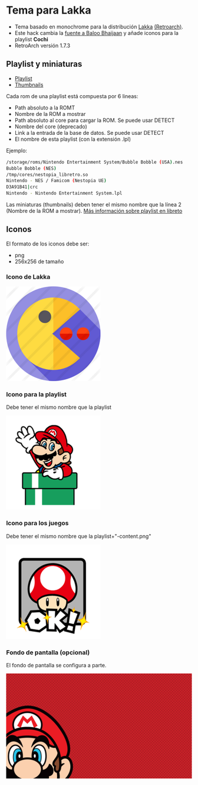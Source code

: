 # Tema para Lakka

* Tema basado en monochrome para la distribución [Lakka](http://www.lakka.tv/) [(Retroarch)](https://www.retroarch.com/).
* Este hack cambia la [fuente a Baloo Bhaijaan](https://fonts.google.com/specimen/Baloo+Bhaijaan) y añade iconos para la playlist **Cochi**
* RetroArch versión 1.7.3

## Playlist y miniaturas


* [Playlist](storage/playlists/)
* [Thumbnails](storage/thumbnails/)

Cada rom de una playlist está compuesta por 6 lineas:

* Path absoluto a la ROMT
* Nombre de la ROM a mostrar
* Path absoluto al core para cargar la ROM. Se puede usar DETECT
* Nombre del core (deprecado)
* Link a la entrada de la base de datos. Se puede usar DETECT
* El nombre de esta playlist (con la extensión .lpl)

Ejemplo:

```bash
/storage/roms/Nintendo Entertainment System/Bubble Bobble (USA).nes
Bubble Bobble (NES)
/tmp/cores/nestopia_libretro.so
Nintendo - NES / Famicom (Nestopia UE)
D3A91B41|crc
Nintendo - Nintendo Entertainment System.lpl
```

Las miniaturas (thumbnails) deben tener el mismo nombre que la línea 2 (Nombre de la ROM a mostrar). [Más información sobre playlist en libreto](https://docs.libretro.com/guides/roms-playlists-thumbnails/)

## Iconos

El formato de los iconos debe ser:

* png
* 256x256 de tamaño

### Icono de Lakka

![](tmp/assets/xmb/custom/png/lakka.png)

### Icono para la playlist

Debe tener el mismo nombre que la playlist

![](tmp/assets/xmb/custom/png/Cochi.png)

### Icono para los juegos

Debe tener el mismo nombre que la playlist+"-content.png"

![](tmp/assets/xmb/custom/png/Cochi-content.png)

### Fondo de pantalla (opcional)

El fondo de pantalla se configura a parte.

![](tmp/assets/wallpapers/5YK43U9.jpg)